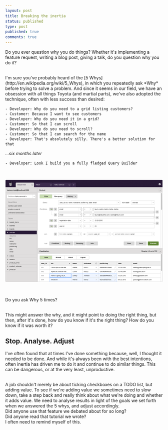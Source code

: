 ```yaml
---
layout: post
title: Breaking the inertia
status: published
type: post
published: true
comments: true
---
```

Do you ever question why you do things? Whether it's implementing a feature request, writing a blog post, giving a talk, do you question why you do it?

<br/>
I'm sure you've probably heard of the [5 Whys](http://en.wikipedia.org/wiki/5_Whys), in which you repeatedly ask *Why* before trying to solve a problem. And since it seems
in our field, we have an obsession with all things Toyota (and martial parts), we've also adopted the technique, often with less success than desired:

    - Developer: Why do you need to a grid listing customers?
    - Customer: Because I want to see customers
    - Developer: Why do you need it in a grid?
    - Customer: So that I can scroll
    - Developer: Why do you need to scroll?
    - Customer: So that I can search for the name
    - Developer: That's absolutely silly. There's a better solution for that

*...six months later*

    - Developer: Look I build you a fully fledged Query Builder

<br/>

![Query Builder](/images/was-it-worth-it-1.png)

<br/>

Do you ask Why 5 times?

<br/>
This might answer the why, and it might point to doing the right thing, but then, after it's done, how do you know if it's the right thing? How do you know if it was worth it?

## Stop. Analyse. Adjust
I've often found that at times I've done something because, well, I thought it needed to be done. And while it's always been with the best intentions, often inertia has driven me to do it
and continue to do similar things. This can be dangerous, or at the very least, unproductive.

<br/>
A job shouldn't merely be about ticking checkboxes on a TODO list, but adding value. To see if we're adding value we sometimes need to slow down, take a step back and really
think about what we're doing and whether it adds value. We need to analyse results in light of the goals we set forth when we answered the 5 whys, and adjust accordingly.


<br/>
Did anyone use that feature we debated about for so long?

<br/>
Did anyone read that tutorial we wrote?

<br/>
I often need to remind myself of this.

